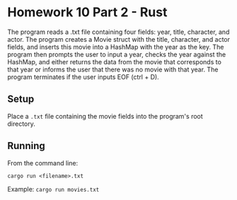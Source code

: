 # Homework 10 Part 2 - Rust

The program reads a .txt file containing four fields: year, title, character, and actor. The program creates a Movie struct with the title,
character, and actor fields, and inserts this movie into a HashMap with the year as the key. The program then prompts the user to input a
year, checks the year against the HashMap, and either returns the data from the movie that corresponds to that year or informs the user
that there was no movie with that year. The program terminates if the user inputs EOF (ctrl + D).

## Setup

Place a `.txt` file containing the movie fields into the program's root directory.

## Running

From the command line:

```
cargo run <filename>.txt
```

Example: `cargo run movies.txt`

